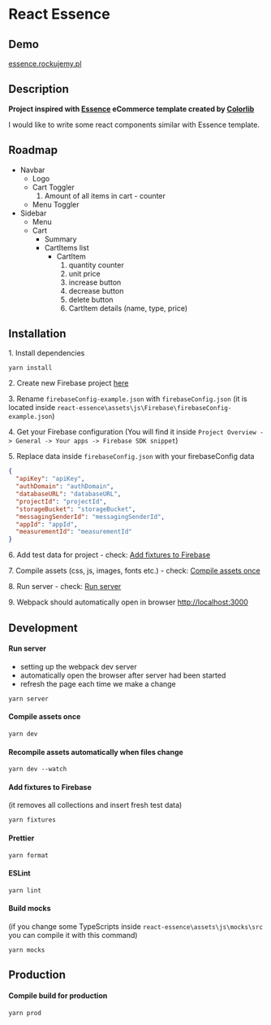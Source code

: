 # React Essence

## Demo

[essence.rockujemy.pl](https://essence.rockujemy.pl/)

## Description

**Project inspired with [Essence](https://colorlib.com/wp/template/essence/) eCommerce template created by [Colorlib](https://colorlib.com/)**

I would like to write some react components similar with Essence template.

## Roadmap

* Navbar
    * Logo
    * Cart Toggler
        1. Amount of all items in cart - counter
    * Menu Toggler
* Sidebar
    * Menu
    * Cart
        * Summary
        * CartItems list
            * CartItem
                1. quantity counter
                2. unit price
                3. increase button
                4. decrease button
                5. delete button
                6. CartItem details (name, type, price)

## Installation

1\. Install dependencies

```
yarn install
```

2\. Create new Firebase project [here](https://console.firebase.google.com)

3\. Rename `firebaseConfig-example.json` with `firebaseConfig.json` (it is located inside `react-essence\assets\js\Firebase\firebaseConfig-example.json`)

4\. Get your Firebase configuration (You will find it inside `Project Overview -> General -> Your apps -> Firebase SDK snippet`)

5\. Replace data inside `firebaseConfig.json` with your firebaseConfig data

```json
{
  "apiKey": "apiKey",
  "authDomain": "authDomain",
  "databaseURL": "databaseURL",
  "projectId": "projectId",
  "storageBucket": "storageBucket",
  "messagingSenderId": "messagingSenderId",
  "appId": "appId",
  "measurementId": "measurementId"
}
```

6\. Add test data for project - check: [Add fixtures to Firebase](#add-fixtures-to-firebase)

7\. Compile assets (css, js, images, fonts etc.) - check: [Compile assets once](#compile-assets-once)

8\. Run server - check: [Run server](#run-server)

9\. Webpack should automatically open in browser [http://localhost:3000](http://localhost:3000)

## Development

#### Run server

- setting up the webpack dev server
- automatically open the browser after server had been started
- refresh the page each time we make a change

```
yarn server
```

#### Compile assets once 

```
yarn dev
```

#### Recompile assets automatically when files change

```
yarn dev --watch
```

#### Add fixtures to Firebase 
(it removes all collections and insert fresh test data)

```
yarn fixtures
```

#### Prettier

```
yarn format
```

#### ESLint

```
yarn lint
```

#### Build mocks
(if you change some TypeScripts inside `react-essence\assets\js\mocks\src` you can compile it with this command)

```
yarn mocks
```

## Production

#### Compile build for production

```
yarn prod
```
